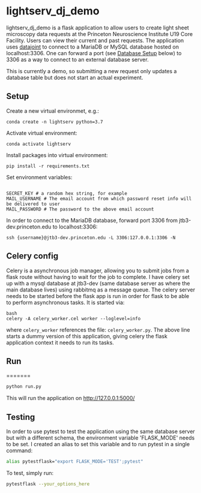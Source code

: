 # lightserv_dj_demo

lightserv_dj_demo is a flask application to allow users to create light sheet microscopy data requests at the Princeton Neuroscience Institute U19 Core Facility. Users can view their current and past requests. The application uses [datajoint](https://github.com/datajoint/datajoint-python) to connect to a MariaDB or MySQL database hosted on localhost:3306. One can forward a port (see [Database Setup](#database-setup) below) to 3306 as a way to connect to an external database server.

This is currently a demo, so submitting a new request only updates a database table but does not start an actual experiment.


## Setup

Create a new virtual environmet, e.g.:

```
conda create -n lightserv python=3.7
```
Activate virtual environment:
```
conda activate lightserv
```

Install packages into virtual environment:
```
pip install -r requirements.txt
```

Set environment variables:
```

SECRET_KEY # a random hex string, for example
MAIL_USERNAME # The email account from which password reset info will be delivered to user
MAIL_PASSWORD # The password to the above email account
```

In order to connect to the MariaDB database, forward port 3306 from jtb3-dev.princeton.edu to localhost:3306:
```
ssh {username}@jtb3-dev.princeton.edu -L 3306:127.0.0.1:3306 -N
```

## Celery config
Celery is a asynchronous job manager, allowing you to submit jobs from a flask route without having to wait for the job to complete. I have celery set up with a mysql database at jtb3-dev (same database server as where the main database lives) using rabbitmq as a message queue. The celery server needs to be started before the flask app is run in order for flask to be able to perform asynchronous tasks. It is started via:

```
bash
celery -A celery_worker.cel worker --loglevel=info
```
where `celery_worker` references the file: `celery_worker.py`. The above line starts a dummy version of this application, giving celery the flask application context it needs to run its tasks. 


## Run
=======

```python
python run.py
```

This will run the application on http://127.0.0.1:5000/


## Testing

In order to use pytest to test the application using the same database server but with a different schema, the environment variable 'FLASK_MODE' needs to be set. I created an alias to set this variable and to run pytest in a single command:
```bash
alias pytestflask="export FLASK_MODE='TEST';pytest"
```
To test, simply run:
```bash
pytestflask --your_options_here
```
